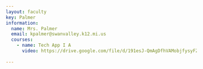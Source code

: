 ```yaml
---
layout: faculty
key: Palmer
information:
  name: Mrs. Palmer
  email: kpalmer@swanvalley.k12.mi.us
  courses:
    - name: Tech App I A
      video: https://drive.google.com/file/d/191esJ-QmAgDfhVAMobjfysyFZy6tHOcB/preview
    
---
```

